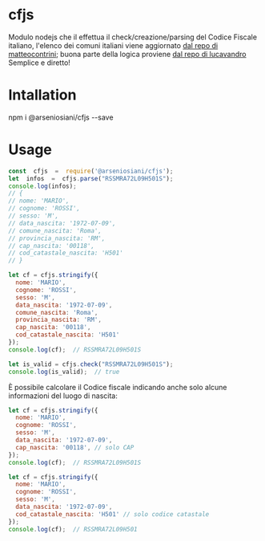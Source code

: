 
# cfjs

Modulo nodejs che il effettua il check/creazione/parsing del Codice Fiscale italiano, l'elenco dei comuni italiani viene aggiornato [dal repo di matteocontrini](https://github.com/matteocontrini/comuni-json); buona parte della logica proviene [dal repo di lucavandro](https://github.com/lucavandro/CodiceFiscaleJS)
Semplice e diretto!

# Intallation

  npm i @arseniosiani/cfjs --save

# Usage

```javascript
const  cfjs  =  require('@arseniosiani/cfjs');
let  infos  =  cfjs.parse("RSSMRA72L09H501S");
console.log(infos);
// {
// nome: 'MARIO',
// cognome: 'ROSSI',
// sesso: 'M',
// data_nascita: '1972-07-09',
// comune_nascita: 'Roma',
// provincia_nascita: 'RM',
// cap_nascita: '00118',
// cod_catastale_nascita: 'H501'
// }

let cf = cfjs.stringify({
  nome: 'MARIO',
  cognome: 'ROSSI',
  sesso: 'M',
  data_nascita: '1972-07-09',
  comune_nascita: 'Roma',
  provincia_nascita: 'RM',
  cap_nascita: '00118',
  cod_catastale_nascita: 'H501'
});
console.log(cf);  // RSSMRA72L09H501S

let is_valid = cfjs.check("RSSMRA72L09H501S");
console.log(is_valid);  // true
```

È possibile calcolare il Codice fiscale indicando anche solo alcune informazioni del luogo di nascita:
```javascript
let cf = cfjs.stringify({
  nome: 'MARIO',
  cognome: 'ROSSI',
  sesso: 'M',
  data_nascita: '1972-07-09',
  cap_nascita: '00118', // solo CAP
});
console.log(cf);  // RSSMRA72L09H501S

let cf = cfjs.stringify({
  nome: 'MARIO',
  cognome: 'ROSSI',
  sesso: 'M',
  data_nascita: '1972-07-09',
  cod_catastale_nascita: 'H501' // solo codice catastale
});
console.log(cf);  // RSSMRA72L09H501
```
